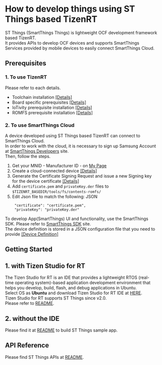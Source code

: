 # How to develop things using ST Things based TizenRT

ST Things (SmartThings Things) is lightweight OCF development framework based TizenRT.  
It provides APIs to develop OCF devices and supports SmartThings Services provided by mobile devices to easily connect SmartThings Cloud.

## Prerequisites
### 1. To use TizenRT
Please refer to each details.  

- Toolchain installation [[Details]](../README.md#getting-the-toolchain)  
- Board specific prerequisites [[Details]](../README.md#supported-board--emulator)  
- IoTivity prerequisite installation [[Details]](../external/iotivity/README.md#prerequisites)  
- ROMFS prerequisite installation [[Details]](../tools/fs/README_ROMFS.md#pre-condition)  


### 2. To use SmartThings Cloud
A device developed using ST Things based TizenRT can connect to SmartThings Cloud.  
In order to work with the cloud, it is necessary to sign up Samsung Account at [SmartThings Developers](https://smartthings.developer.samsung.com/) site.  
Then, follow the steps.  
1. Get your MNID - Manufacturer ID - on [My Page](https://smartthings.developer.samsung.com/partner/dashboard)  
2. Create a cloud-connected device [[Details]](https://smartthings.developer.samsung.com/develop/getting-started/cloud-to-cloud.html)  
3. Generate the Certificate Signing Request and issue a new Signing key for the device certificate [[Details]](https://smartthings.developer.samsung.com/develop/workspace/general-tools/certificate-signing-request.html)  
4. Add `certificate.pem` and `privateKey.der` files to `$TIZENRT_BASEDIR/tools/fs/contents-romfs/`  
5. Edit Json file to match the following: JSON  
   ```  
    "certificate": "certificate.pem",    
    "privateKey": "privateKey.der"  
   ```  

To develop App(SmartThings) UI and functionality, use the SmartThings SDK. Please refer to [SmartThings SDK](https://smartthings.developer.samsung.com/develop/workspace/general-tools/sdk.html) site.  
The device definition is stored in a JSON configuration file that you need to provide [[Device Definition]](https://developer.tizen.org/development/iot-preview/iot-apis/things-sdk-api/device-definition)   

## Getting Started
## 1. with Tizen Studio for RT
The Tizen Studio for RT is an IDE that provides a lightweight RTOS (real-time operating system)-based application development environment that helps you develop, build, flash, and debug applications in Ubuntu.  
Select OS as **Ubuntu** and download Tizen Studio for RT IDE at [HERE](https://developer.tizen.org/development/tizen-studio/download).  
Tizen Studio for RT supports ST Things since v2.0.  
Please refer to [README](HowToDevelopThingsWithTizenStudioForRT.md).

## 2. without the IDE
Please find it at [README](../apps/examples/st_things/README.md) to build ST Things sample app.  

## API Reference
Please find ST Things APIs at [README](API_Reference/README.md).  
